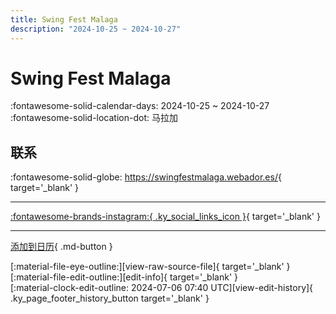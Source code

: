 ```yaml
---
title: Swing Fest Malaga
description: "2024-10-25 ~ 2024-10-27"
---
```


# Swing Fest Malaga 

:fontawesome-solid-calendar-days: 2024-10-25 ~ 2024-10-27  
:fontawesome-solid-location-dot: 马拉加  

## 联系

:fontawesome-solid-globe: <https://swingfestmalaga.webador.es/>{ target='_blank' }  

---

 [:fontawesome-brands-instagram:{ .ky_social_links_icon }](https://instagram.com/swingfestmalaga){ target='_blank' }

---

[添加到日历](https://swing.news/ics/zh-Hans/2024/es_ES/swing-fest-malaga-2024.ics){ .md-button }

<div class="ky_page_footer" markdown>
<div class="ky_page_footer_trailing" markdown="span">
[:material-file-eye-outline:][view-raw-source-file]{ target='_blank' }
[:material-file-edit-outline:][edit-info]{ target='_blank' }
</div>
<div class="ky_page_footer_leading" markdown="span">
[:material-clock-edit-outline: 2024-07-06 07:40 UTC][view-edit-history]{ .ky_page_footer_history_button target='_blank' }
</div>
</div>

[view-raw-source-file]: https://github.com/swingdance/events/blob/main/2024/es_ES/swing-fest-malaga-2024.json "查看原始源文件"
[edit-info]: https://github.com/swingdance/events/issues/new?assignees=&labels=update+event&projects=&template=03-update_entity.yml&title=%5B2024%2Fes_ES%5D%20Update%20Event%3A%20Swing%20Fest%20Malaga&region=es_ES&year=2024&id=swing-fest-malaga-2024&name=Swing%20Fest%20Malaga&org_id= "编辑信息"

[view-edit-history]: https://github.com/swingdance/events/commits/main/2024/es_ES/swing-fest-malaga-2024.json "查看编辑历史"
